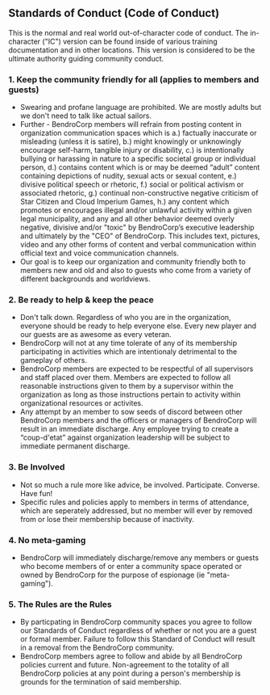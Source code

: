 ## Standards of Conduct (Code of Conduct)
This is the normal and real world out-of-character code of conduct. The in-character ("IC") version can be found inside of various training documentation and in other locations. This version is considered to be the ultimate authority guiding community conduct.

### 1. Keep the community friendly for all (applies to members and guests)
- Swearing and profane language are prohibited. We are mostly adults but we don't need to talk like actual sailors.
- Further - BendroCorp members will refrain from posting content in organization communication spaces which is a.) factually inaccurate or misleading (unless it is satire), b.) might knowingly or unknowingly encourage self-harm, tangible injury or disability, c.) is intentionally bullying or harassing in nature to a specific societal group or individual person, d.) contains content which is or may be deemed “adult” content containing depictions of nudity, sexual acts or sexual content, e.) divisive political speech or rhetoric, f.) social or political activism or associated rhetoric, g.) continual non-constructive negative criticism of Star Citizen and Cloud Imperium Games, h.) any content which promotes or encourages illegal and/or unlawful activity within a given legal municipality, and any and all other behavior deemed overly negative, divisive and/or "toxic" by BendroCorp’s executive leadership and ultimately by the "CEO" of BendroCorp. This includes text, pictures, video and any other forms of content and verbal communication within official text and voice communication channels.
- Our goal is to keep our organization and community friendly both to members new and old and also to guests who come from a variety of different backgrounds and worldviews.

### 2. Be ready to help & keep the peace
- Don't talk down. Regardless of who you are in the organization, everyone should be ready to help everyone else. Every new player and our guests are as awesome as every veteran.
- BendroCorp will not at any time tolerate of any of its membership participating in activities which are intentionaly detrimental to the gameplay of others.
- BendroCorp members are expected to be respectful of all supervisors and staff placed over them. Members are expected to follow all reasonable instructions given to them by a supervisor within the organization as long as those instructions pertain to activity within organizational resources or activites. 
- Any attempt by an member to sow seeds of discord between other BendroCorp members and the officers or managers of BendroCorp will result in an immediate discharge. Any employee trying to create a “coup-d'etat” against organization leadership will be subject to immediate permanent discharge.

### 3. Be Involved
- Not so much a rule more like advice, be involved. Participate. Converse. Have fun!
- Specific rules and policies apply to members in terms of attendance, which are seperately addressed, but no member will ever by removed from or lose their membership because of inactivity.

### 4. No meta-gaming
- BendroCorp will immediately discharge/remove any members or guests who become members of or enter a community space operated or owned by BendroCorp for the purpose of espionage (ie "meta-gaming").

### 5. The Rules are the Rules
- By particpating in BendroCorp community spaces you agree to follow our Standards of Conduct regardless of whether or not you are a guest or formal member. Failure to follow this Standard of Conduct will result in a removal from the BendroCorp community.
- BendroCorp members agree to follow and abide by all BendroCorp policies current and future. Non-agreement to the totality of all BendroCorp policies at any point during a person's membership is grounds for the termination of said membership.
